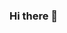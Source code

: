 ### Hi there 👋

<!--
**ewseen/ewseen** is a ✨ _special_ ✨ repository because its `README.md` (this file) appears on your GitHub profile.

[![Discord Presence](https://lanyard.cnrad.dev/api/964232874708590632)](https://discord.com/users/964232874708590632)

Here are some ideas to get you started:

- 🔭 I’m currently working on ...
- 🌱 I’m currently learning ...
- 👯 I’m looking to collaborate on ...
- 🤔 I’m looking for help with ...
- 💬 Ask me about ...
- 📫 How to reach me: ...
- 😄 Pronouns: ...
- ⚡ Fun fact: ...
-->
